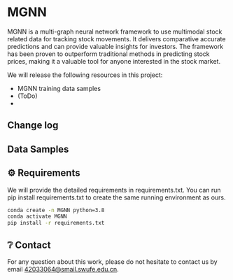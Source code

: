 # MGNN

MGNN is a multi-graph neural network framework to use multimodal stock related data for tracking stock movements. It delivers comparative accurate predictions and can provide valuable insights for investors. The framework has been proven to outperform traditional methods in predicting stock prices, making it a valuable tool for anyone interested in the stock market.

We will release the following resources in this project:
- MGNN training data samples
- (ToDo)
- 

## Change log

## Data Samples


## ⚙️ Requirements

We will provide the detailed requirements in requirements.txt. You can run pip install requirements.txt to create the same running environment as ours.

```bash
conda create -n MGNN python=3.8
conda activate MGNN
pip install -r requirements.txt
```


## ❔︎ Contact
For any question about this work, please do not hesitate to contact us by email 42033064@smail.swufe.edu.cn.
